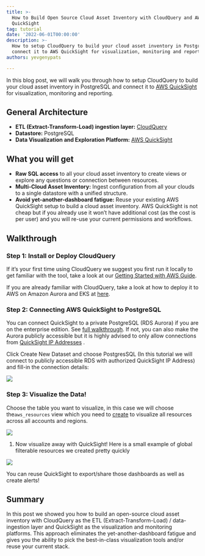 ```yaml
---
title: >-
  How to Build Open Source Cloud Asset Inventory with CloudQuery and AWS
  QuickSight
tag: tutorial
date: '2022-06-01T00:00:00'
description: >-
  How to setup CloudQuery to build your cloud asset inventory in PostgreSQL and
  connect it to AWS QuickSight for visualization, monitoring and reporting.
authors: yevgenypats

---
```


In this blog post, we will walk you through how to setup CloudQuery to build your cloud asset inventory in PostgreSQL and connect it to [AWS QuickSight](https://aws.amazon.com/quicksight/) for visualization, monitoring and reporting.


## General Architecture

- **ETL (Extract-Transform-Load) ingestion layer:** [CloudQuery](https://github.com/cloudquery/cloudquery)
- **Datastore:** PostgreSQL
- **Data Visualization and Exploration Platform:** [AWS QuickSight](https://aws.amazon.com/quicksight/)

## What you will get

- **Raw SQL access** to all your cloud asset inventory to create views or explore any questions or connection between resources.
- **Multi-Cloud Asset Inventory:** Ingest configuration from all your clouds to a single datastore with a unified structure.
- **Avoid yet-another-dashboard fatigue:** Reuse your existing AWS QuickSight setup to build a cloud asset inventory. AWS QuickSight is not cheap but if you already use it won’t have additional cost (as the cost is per user) and you will re-use your current permissions and workflows.

## Walkthrough

### Step 1: **Install or Deploy CloudQuery**

If it’s your first time using CloudQuery we suggest you first run it locally to get familiar with the tool, take a look at our [Getting Started with AWS Guide](https://docs.cloudquery.io/docs/getting-started/getting-started-with-aws).

If you are already familiar with CloudQuery, take a look at how to deploy it to AWS on Amazon Aurora and EKS at [here](https://github.com/cloudquery/terraform-aws-cloudquery).

### Step 2: Connecting AWS QuickSight to PostgreSQL

You can connect QuickSight to a private PostgreSQL (RDS Aurora) if you are on the enterprise edition. See [full walkthrough](https://aws.amazon.com/premiumsupport/knowledge-center/quicksight-redshift-private-connection/). If not, you can also make the Aurora publicly accessible but it is highly advised to only allow connections from [QuickSight IP Addresses](https://docs.aws.amazon.com/quicksight/latest/user/regions.html) .

Click Create New Dataset and choose PostgresSQL (In this tutorial we will connect to publicly accessible RDS with authorized QuickSight IP Address) and fill-in the connection details:

![](/img/blog/cloud-asset-inventory-cloudquery-aws-quicksight/1.png)

### Step 3: Visualize the Data!

Choose the table you want to visualize, in this case we will choose the`aws_resources` view which you need to [create](https://www.cloudquery.io/blog/aws-resources-view) to visualize all resources across all accounts and regions.

![](/img/blog/cloud-asset-inventory-cloudquery-aws-quicksight/2.png)

1. Now visualize away with QuickSight! Here is a small example of global filterable resources we created pretty quickly

![](/img/blog/cloud-asset-inventory-cloudquery-aws-quicksight/3.png)

You can reuse QuickSight to export/share those dashboards as well as create alerts!

## Summary

In this post we showed you how to build an open-source cloud asset inventory with CloudQuery as the ETL (Extract-Transform-Load) / data-ingestion layer and QuickSight as the visualization and monitoring platforms. This approach eliminates the yet-another-dashboard fatigue and gives you the ability to pick the best-in-class visualization tools and/or reuse your current stack.
